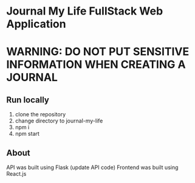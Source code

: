 # Journal My Life FullStack Web Application

# WARNING: DO NOT PUT SENSITIVE INFORMATION WHEN CREATING A JOURNAL

## Run locally
1. clone the repository
2. change directory to journal-my-life
3. npm i
4. npm start

## About
API was built using Flask (update API code)
Frontend was built using React.js
